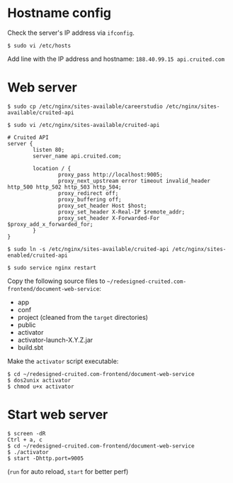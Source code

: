 # Hostname config

Check the server's IP address via `ifconfig`.

`$ sudo vi /etc/hosts`

Add line with the IP address and hostname: `188.40.99.15 api.cruited.com`


# Web server

`$ sudo cp /etc/nginx/sites-available/careerstudio /etc/nginx/sites-available/cruited-api`

`$ sudo vi /etc/nginx/sites-available/cruited-api`

    # Cruited API
    server {
            listen 80;
            server_name api.cruited.com;

            location / {
                    proxy_pass http://localhost:9005;
                    proxy_next_upstream error timeout invalid_header http_500 http_502 http_503 http_504;
                    proxy_redirect off;
                    proxy_buffering off;
                    proxy_set_header Host $host;
                    proxy_set_header X-Real-IP $remote_addr;
                    proxy_set_header X-Forwarded-For $proxy_add_x_forwarded_for;
            }
    }

`$ sudo ln -s /etc/nginx/sites-available/cruited-api /etc/nginx/sites-enabled/cruited-api`

`$ sudo service nginx restart`

Copy the following source files to `~/redesigned-cruited.com-frontend/document-web-service`:

* app
* conf
* project (cleaned from the `target` directories)
* public
* activator
* activator-launch-X.Y.Z.jar
* build.sbt

Make the `activator` script executable:

    $ cd ~/redesigned-cruited.com-frontend/document-web-service
    $ dos2unix activator
    $ chmod u+x activator


# Start web server

    $ screen -dR
    Ctrl + a, c
    $ cd ~/redesigned-cruited.com-frontend/document-web-service
    $ ./activator
    $ start -Dhttp.port=9005

(`run` for auto reload, `start` for better perf)
